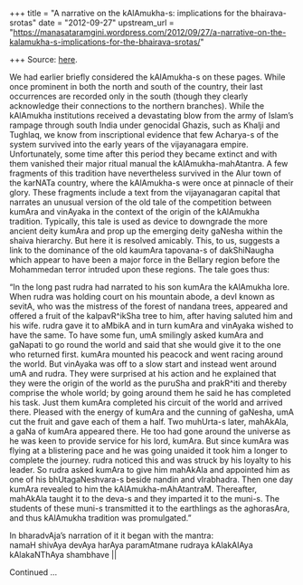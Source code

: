 +++
title = "A narrative on the kAlAmukha-s: implications for the bhairava-srotas"
date = "2012-09-27"
upstream_url = "https://manasataramgini.wordpress.com/2012/09/27/a-narrative-on-the-kalamukha-s-implications-for-the-bhairava-srotas/"

+++
Source: [here](https://manasataramgini.wordpress.com/2012/09/27/a-narrative-on-the-kalamukha-s-implications-for-the-bhairava-srotas/).

We had earlier briefly considered the kAlAmukha-s on these pages. While once prominent in both the north and south of the country, their last occurrences are recorded only in the south (though they clearly acknowledge their connections to the northern branches). While the kAlAmukha institutions received a devastating blow from the army of Islam’s rampage through south India under genocidal Ghazis, such as Khalji and Tughlaq, we know from inscriptional evidence that few Acharya-s of the system survived into the early years of the vijayanagara empire. Unfortunately, some time after this period they became extinct and with them vanished their major ritual manual the kAlAmukha-mahAtantra. A few fragments of this tradition have nevertheless survived in the Alur town of the karNATa country, where the kAlAmukha-s were once at pinnacle of their glory. These fragments include a text from the vijayanagaran capital that narrates an unusual version of the old tale of the competition between kumAra and vinAyaka in the context of the origin of the kAlAmukha tradition. Typically, this tale is used as device to downgrade the more ancient deity kumAra and prop up the emerging deity gaNesha within the shaiva hierarchy. But here it is resolved amicably. This, to us, suggests a link to the dominance of the old kaumAra tapovana-s of dakShiNaugha which appear to have been a major force in the Bellary region before the Mohammedan terror intruded upon these regions. The tale goes thus:

“In the long past rudra had narrated to his son kumAra the kAlAmukha lore. When rudra was holding court on his mountain abode, a devI known as sevitA, who was the mistress of the forest of nandana trees, appeared and offered a fruit of the kalpavR^ikSha tree to him, after having saluted him and his wife. rudra gave it to aMbikA and in turn kumAra and vinAyaka wished to have the same. To have some fun, umA smilingly asked kumAra and gaNapati to go round the world and said that she would give it to the one who returned first. kumAra mounted his peacock and went racing around the world. But vinAyaka was off to a slow start and instead went around umA and rudra. They were surprised at his action and he explained that they were the origin of the world as the puruSha and prakR^iti and thereby comprise the whole world; by going around them he said he has completed his task. Just them kumAra completed his circuit of the world and arrived there. Pleased with the energy of kumAra and the cunning of gaNesha, umA cut the fruit and gave each of them a half. Two muhUrta-s later, mahAkAla, a gaNa of kumAra appeared there. He too had gone around the universe as he was keen to provide service for his lord, kumAra. But since kumAra was flying at a blistering pace and he was going unaided it took him a longer to complete the journey. rudra noticed this and was struck by his loyalty to his leader. So rudra asked kumAra to give him mahAkAla and appointed him as one of his bhUtagaNeshvara-s beside nandin and vIrabhadra. Then one day kumAra revealed to him the kAlAmukha-mAhAtantraM. Thereafter, mahAkAla taught it to the deva-s and they imparted it to the muni-s. The students of these muni-s transmitted it to the earthlings as the aghorasAra, and thus kAlAmukha tradition was promulgated.”

In bharadvAja’s narration of it it began with the mantra:  
namaH shivAya devAya harAya paramAtmane rudraya kAlakAlAya kAlakaNThAya shambhave \|\|

Continued …

